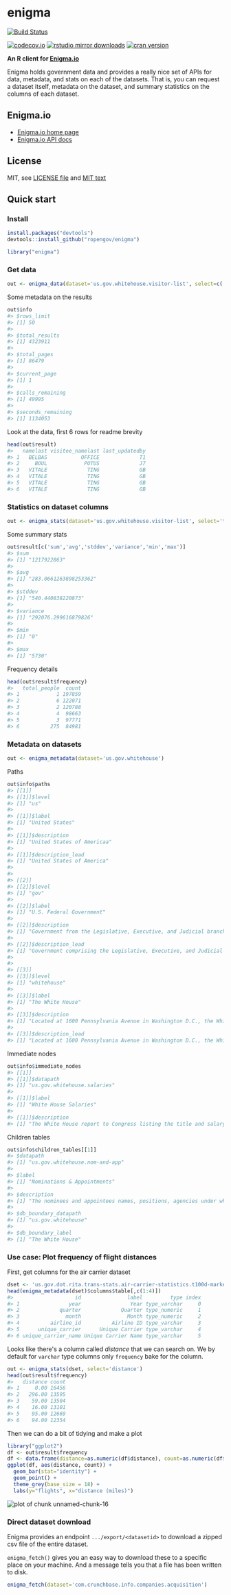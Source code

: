 enigma
=======



[![Build Status](https://api.travis-ci.org/rOpenGov/enigma.png)](https://travis-ci.org/rOpenGov/enigma)
<!-- [![Coverage Status](https://coveralls.io/repos/rOpenGov/enigma/badge.svg)](https://coveralls.io/r/rOpenGov/enigma) -->
[![codecov.io](https://codecov.io/github/ropengov/enigma/coverage.svg?branch=master)](https://codecov.io/github/ropengov/enigma?branch=master)
[![rstudio mirror downloads](http://cranlogs.r-pkg.org/badges/grand-total/enigma)](https://github.com/metacran/cranlogs.app)
[![cran version](http://www.r-pkg.org/badges/version/enigma)](http://cran.rstudio.com/web/packages/enigma)

**An R client for [Enigma.io](https://app.enigma.io/)**

Enigma holds government data and provides a really nice set of APIs for data, metadata, and stats on each of the datasets. That is, you can request a dataset itself, metadata on the dataset, and summary statistics on the columns of each dataset.

## Enigma.io

+ [Enigma.io home page](https://app.enigma.io/)
+ [Enigma.io API docs](https://app.enigma.io/api)

## License

MIT, see [LICENSE file](https://github.com/rOpenGov/enigma/blob/master/LICENSE) and [MIT text](http://opensource.org/licenses/MIT)

## Quick start

### Install


```r
install.packages("devtools")
devtools::install_github("ropengov/enigma")
```


```r
library("enigma")
```

### Get data


```r
out <- enigma_data(dataset='us.gov.whitehouse.visitor-list', select=c('namelast','visitee_namelast','last_updatedby'))
```

Some metadata on the results


```r
out$info
#> $rows_limit
#> [1] 50
#> 
#> $total_results
#> [1] 4323911
#> 
#> $total_pages
#> [1] 86479
#> 
#> $current_page
#> [1] 1
#> 
#> $calls_remaining
#> [1] 49995
#> 
#> $seconds_remaining
#> [1] 1134053
```

Look at the data, first 6 rows for readme brevity


```r
head(out$result)
#>   namelast visitee_namelast last_updatedby
#> 1   BELBAS           OFFICE             T1
#> 2     BOUL            POTUS             J7
#> 3   VITALE             TING             GB
#> 4   VITALE             TING             GB
#> 5   VITALE             TING             GB
#> 6   VITALE             TING             GB
```


### Statistics on dataset columns


```r
out <- enigma_stats(dataset='us.gov.whitehouse.visitor-list', select='total_people')
```

Some summary stats


```r
out$result[c('sum','avg','stddev','variance','min','max')]
#> $sum
#> [1] "1217922863"
#> 
#> $avg
#> [1] "283.0661263898253362"
#> 
#> $stddev
#> [1] "540.440838220873"
#> 
#> $variance
#> [1] "292076.299616879826"
#> 
#> $min
#> [1] "0"
#> 
#> $max
#> [1] "5730"
```


Frequency details


```r
head(out$result$frequency)
#>   total_people  count
#> 1            1 197859
#> 2            6 122071
#> 3            2 120788
#> 4            4  98663
#> 5            3  97771
#> 6          275  84981
```


### Metadata on datasets


```r
out <- enigma_metadata(dataset='us.gov.whitehouse')
```

Paths


```r
out$info$paths
#> [[1]]
#> [[1]]$level
#> [1] "us"
#> 
#> [[1]]$label
#> [1] "United States"
#> 
#> [[1]]$description
#> [1] "United States of Americaa"
#> 
#> [[1]]$description_lead
#> [1] "United States of America"
#> 
#> 
#> [[2]]
#> [[2]]$level
#> [1] "gov"
#> 
#> [[2]]$label
#> [1] "U.S. Federal Government"
#> 
#> [[2]]$description
#> [1] "Government from the Legislative, Executive, and Judicial branches of the United States of America."
#> 
#> [[2]]$description_lead
#> [1] "Government comprising the Legislative, Executive, and Judicial branches of the United States of America."
#> 
#> 
#> [[3]]
#> [[3]]$level
#> [1] "whitehouse"
#> 
#> [[3]]$label
#> [1] "The White House"
#> 
#> [[3]]$description
#> [1] "Located at 1600 Pennsylvania Avenue in Washington D.C., the White House has served as the home and office for every U.S. president since John Adams."
#> 
#> [[3]]$description_lead
#> [1] "Located at 1600 Pennsylvania Avenue in Washington D.C., the White House has served as the home and office for every U.S. president since John Adams."
```

Immediate nodes


```r
out$info$immediate_nodes
#> [[1]]
#> [[1]]$datapath
#> [1] "us.gov.whitehouse.salaries"
#> 
#> [[1]]$label
#> [1] "White House Salaries"
#> 
#> [[1]]$description
#> [1] "The White House report to Congress listing the title and salary of every White House Office employee since 1995."
```


Children tables


```r
out$info$children_tables[[1]]
#> $datapath
#> [1] "us.gov.whitehouse.nom-and-app"
#> 
#> $label
#> [1] "Nominations & Appointments"
#> 
#> $description
#> [1] "The nominees and appointees names, positions, agencies under which they are nominated or appointed, the agency's websites, nomination dates, and vote confirmation dates."
#> 
#> $db_boundary_datapath
#> [1] "us.gov.whitehouse"
#> 
#> $db_boundary_label
#> [1] "The White House"
```


### Use case: Plot frequency of flight distances

First, get columns for the air carrier dataset


```r
dset <- 'us.gov.dot.rita.trans-stats.air-carrier-statistics.t100d-market-all-carrier'
head(enigma_metadata(dset)$columns$table[,c(1:4)])
#>                    id               label         type index
#> 1                year                Year type_varchar     0
#> 2             quarter             Quarter type_numeric     1
#> 3               month               Month type_numeric     2
#> 4          airline_id          Airline ID type_varchar     3
#> 5      unique_carrier      Unique Carrier type_varchar     4
#> 6 unique_carrier_name Unique Carrier Name type_varchar     5
```


Looks like there's a column called _distance_ that we can search on. We by default for `varchar` type columns only `frequency` bake for the column.


```r
out <- enigma_stats(dset, select='distance')
head(out$result$frequency)
#>   distance count
#> 1     0.00 16456
#> 2   296.00 13595
#> 3    59.00 13504
#> 4    16.00 13101
#> 5    95.00 12669
#> 6    94.00 12354
```

Then we can do a bit of tidying and make a plot


```r
library("ggplot2")
df <- out$result$frequency
df <- data.frame(distance=as.numeric(df$distance), count=as.numeric(df$count))
ggplot(df, aes(distance, count)) +
  geom_bar(stat="identity") +
  geom_point() +
  theme_grey(base_size = 18) +
  labs(y="flights", x="distance (miles)")
```

![plot of chunk unnamed-chunk-16](inst/assets/figure/unnamed-chunk-16-1.png) 

### Direct dataset download

Enigma provides an endpoint `.../export/<datasetid>` to download a zipped csv file of the entire dataset.

`enigma_fetch()` gives you an easy way to download these to a specific place on your machine. And a message tells you that a file has been written to disk.

```r
enigma_fetch(dataset='com.crunchbase.info.companies.acquisition')
```
